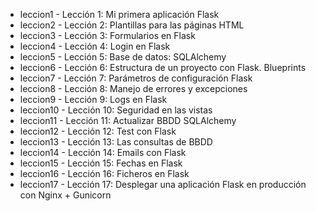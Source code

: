 * leccion1 - Lección 1: Mi primera aplicación Flask
* leccion2 - Lección 2: Plantillas para las páginas HTML
* leccion3 - Lección 3: Formularios en Flask
* leccion4 - Lección 4: Login en Flask
* leccion5 - Lección 5: Base de datos: SQLAlchemy
* leccion6 - Lección 6: Estructura de un proyecto con Flask. Blueprints
* leccion7 - Lección 7: Parámetros de configuración Flask
* leccion8 - Lección 8: Manejo de errores y excepciones
* leccion9 - Lección 9: Logs en Flask
* leccion10 - Lección 10: Seguridad en las vistas
* leccion11 - Lección 11: Actualizar BBDD SQLAlchemy
* leccion12 - Lección 12: Test con Flask
* leccion13 - Lección 13: Las consultas de BBDD
* leccion14 - Lección 14: Emails con Flask
* leccion15 - Lección 15: Fechas en Flask
* leccion16 - Lección 16: Ficheros en Flask
* leccion17 - Lección 17: Desplegar una aplicación Flask en producción con Nginx + Gunicorn